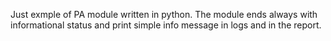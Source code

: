 Just exmple of PA module written in python. The module ends always with informational
status and print simple info message in logs and in the report.
